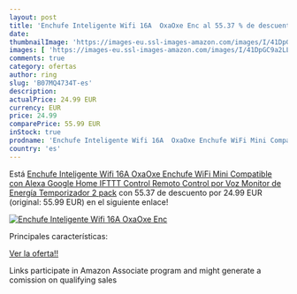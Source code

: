 ```yaml
---
layout: post
title: 'Enchufe Inteligente Wifi 16A  OxaOxe Enc al 55.37 % de descuento'
date: 
thumbnailImage: 'https://images-eu.ssl-images-amazon.com/images/I/41DpGC9a2LL._SL200_.jpg'
images: [ 'https://images-eu.ssl-images-amazon.com/images/I/41DpGC9a2LL._SL200_.jpg' ]
comments: true
category: ofertas
author: ring
slug: 'B07MQ4734T-es'
description:
actualPrice: 24.99 EUR
currency: EUR
price: 24.99
comparePrice: 55.99 EUR
inStock: true
prodname: 'Enchufe Inteligente Wifi 16A  OxaOxe Enchufe WiFi Mini Compatible con Alexa Google Home IFTTT  Control Remoto  Control por Voz  Monitor de Energía  Temporizador  2 pack'
country: 'es'
---
```


Está [Enchufe Inteligente Wifi 16A  OxaOxe Enchufe WiFi Mini Compatible con Alexa Google Home IFTTT  Control Remoto  Control por Voz  Monitor de Energía  Temporizador  2 pack](https://www.amazon.es/dp/B07MQ4734T/?tag=tolees-21) con 55.37 de descuento por 24.99 EUR (original: 55.99 EUR) en el siguiente enlace!

[![Enchufe Inteligente Wifi 16A  OxaOxe Enc](https://images-eu.ssl-images-amazon.com/images/I/41DpGC9a2LL._SL200_.jpg)](https://www.amazon.es/dp/B07MQ4734T/?tag=tolees-21)

Principales características:


[Ver la oferta!!](https://www.amazon.es/dp/B07MQ4734T/?tag=tolees-21)

Links participate in Amazon Associate program and might generate a comission on qualifying sales



